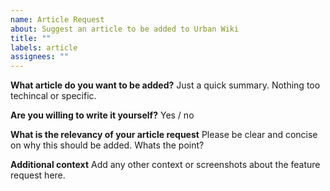 ```yaml
---
name: Article Request
about: Suggest an article to be added to Urban Wiki
title: ""
labels: article
assignees: ""
---
```


**What article do you want to be added?**
Just a quick summary. Nothing too techincal or specific.

**Are you willing to write it yourself?**
Yes / no

**What is the relevancy of your article request**
Please be clear and concise on why this should be added. Whats the point?

**Additional context**
Add any other context or screenshots about the feature request here.

